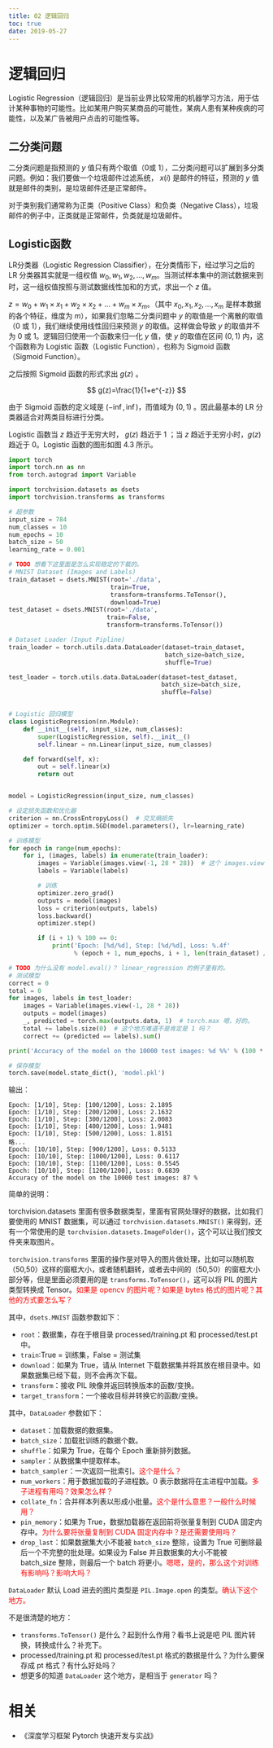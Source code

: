 ```yaml
---
title: 02 逻辑回归
toc: true
date: 2019-05-27
---
```

# 逻辑回归

Logistic Regression（逻辑回归）是当前业界比较常用的机器学习方法，用于估计某种事物的可能性。比如某用户购买某商品的可能性，某病人患有某种疾病的可能性，以及某广告被用户点击的可能性等。

## 二分类问题

二分类问题是指预测的 $y$ 值只有两个取值（0或 1），二分类问题可以扩展到多分类问题。例如：我们要做一个垃圾邮件过滤系统， $x(i)$ 是邮件的特征，预测的 $y$ 值就是邮件的类别，是垃圾邮件还是正常邮件。


对于类别我们通常称为正类（Positive Class）和负类（Negative Class），垃圾邮件的例子中，正类就是正常邮件，负类就是垃圾邮件。

## Logistic函数

LR分类器（Logistic Regression Classifier），在分类情形下，经过学习之后的 LR 分类器其实就是一组权值 $w_0,w_1,w_2,\ldots,w_m$。当测试样本集中的测试数据来到时，这一组权值按照与测试数据线性加和的方式，求出一个 $z$ 值。

${z}={w}_{0}+{w}_{1} \times {x}_{1}+{w}_{2} \times {x}_{2}+\ldots+{w}_{{m}} \times {x}_{{m}}$。（其中 $x_0,x_1,x_2,\ldots,x_m$ 是样本数据的各个特征，维度为 $m$），如果我们忽略二分类问题中 $y$ 的取值是一个离散的取值（$0$ 或 $1$），我们继续使用线性回归来预测 $y$ 的取值。这样做会导致 $y$ 的取值并不为 $0$ 或 $1$。逻辑回归使用一个函数来归一化 $y$ 值，使 $y$ 的取值在区间 $(0,1)$ 内，这个函数称为 Logistic 函数（Logistic Function），也称为 Sigmoid 函数（Sigmoid Function）。

之后按照 Sigmoid 函数的形式求出 $g(z)$ 。

$$
g(z)=\frac{1}{1+e^{-z}}
$$

由于 Sigmoid 函数的定义域是 $(-\inf,\inf)$，而值域为 $(0,1)$ 。因此最基本的 LR 分类器适合对两类目标进行分类。

Logistic 函数当 $z$ 趋近于无穷大时， $g(z)$ 趋近于 $1$ ；当 $z$ 趋近于无穷小时，$g(z)$ 趋近于 $0$。Logistic 函数的图形如图 4.3 所示。



```py
import torch
import torch.nn as nn
from torch.autograd import Variable

import torchvision.datasets as dsets
import torchvision.transforms as transforms

# 超参数
input_size = 784
num_classes = 10
num_epochs = 10
batch_size = 50
learning_rate = 0.001

# TODO 想看下这里面是怎么实现稳定的下载的。
# MNIST Dataset (Images and Labels)
train_dataset = dsets.MNIST(root='./data',
                            train=True,
                            transform=transforms.ToTensor(),
                            download=True)
test_dataset = dsets.MNIST(root='./data',
                           train=False,
                           transform=transforms.ToTensor())

# Dataset Loader (Input Pipline)
train_loader = torch.utils.data.DataLoader(dataset=train_dataset,
                                           batch_size=batch_size,
                                           shuffle=True)

test_loader = torch.utils.data.DataLoader(dataset=test_dataset,
                                          batch_size=batch_size,
                                          shuffle=False)


# Logistic 回归模型
class LogisticRegression(nn.Module):
    def __init__(self, input_size, num_classes):
        super(LogisticRegression, self).__init__()
        self.linear = nn.Linear(input_size, num_classes)

    def forward(self, x):
        out = self.linear(x)
        return out


model = LogisticRegression(input_size, num_classes)

# 设定损失函数和优化器
criterion = nn.CrossEntropyLoss()  # 交叉熵损失
optimizer = torch.optim.SGD(model.parameters(), lr=learning_rate)

# 训练模型
for epoch in range(num_epochs):
    for i, (images, labels) in enumerate(train_loader):
        images = Variable(images.view(-1, 28 * 28))  # 这个 images.view 是什么用法？相当于拉平吗？
        labels = Variable(labels)

        # 训练
        optimizer.zero_grad()
        outputs = model(images)
        loss = criterion(outputs, labels)
        loss.backward()
        optimizer.step()

        if (i + 1) % 100 == 0:
            print('Epoch: [%d/%d], Step: [%d/%d], Loss: %.4f'
                  % (epoch + 1, num_epochs, i + 1, len(train_dataset) // batch_size, loss.item()))

# TODO 为什么没有 model.eval()？ linear_regression 的例子里有的。
# 测试模型
correct = 0
total = 0
for images, labels in test_loader:
    images = Variable(images.view(-1, 28 * 28))
    outputs = model(images)
    _, predicted = torch.max(outputs.data, 1)  # torch.max 嗯，好的。
    total += labels.size(0)  # 这个地方难道不是肯定是 1 吗？
    correct += (predicted == labels).sum()

print('Accuracy of the model on the 10000 test images: %d %%' % (100 * correct / total))

# 保存模型
torch.save(model.state_dict(), 'model.pkl')
```

输出：

```
Epoch: [1/10], Step: [100/1200], Loss: 2.1895
Epoch: [1/10], Step: [200/1200], Loss: 2.1632
Epoch: [1/10], Step: [300/1200], Loss: 2.0083
Epoch: [1/10], Step: [400/1200], Loss: 1.9481
Epoch: [1/10], Step: [500/1200], Loss: 1.8151
略...
Epoch: [10/10], Step: [900/1200], Loss: 0.5133
Epoch: [10/10], Step: [1000/1200], Loss: 0.6117
Epoch: [10/10], Step: [1100/1200], Loss: 0.5545
Epoch: [10/10], Step: [1200/1200], Loss: 0.6839
Accuracy of the model on the 10000 test images: 87 %
```

简单的说明：

torchvision.datasets 里面有很多数据类型，里面有官网处理好的数据，比如我们要使用的 MNIST 数据集，可以通过 `torchvision.datasets.MNIST()` 来得到，还有一个常使用的是 `torchvision.datasets.ImageFolder()`，这个可以让我们按文件夹来取图片。

`torchvision.transforms` 里面的操作是对导入的图片做处理，比如可以随机取（50,50）这样的窗框大小，或者随机翻转，或者去中间的（50,50）的窗框大小部分等，但是里面必须要用的是 `transforms.ToTensor()`，这可以将 PIL 的图片类型转换成 Tensor。<span style="color:red;">如果是 opencv 的图片呢？如果是 bytes 格式的图片呢？其他的方式要怎么写？</span>

其中，`dsets.MNIST` 函数参数如下：

- `root`：数据集，存在于根目录 processed/training.pt 和 processed/test.pt中。
- `train`:True = 训练集，False = 测试集
- `download`：如果为 True，请从 Internet 下载数据集并将其放在根目录中。如果数据集已经下载，则不会再次下载。
- `transform`：接收 PIL 映像并返回转换版本的函数/变换。
- `target_transform`：一个接收目标并转换它的函数/变换。

其中，`DataLoader` 参数如下：

- `dataset`：加载数据的数据集。
- `batch_size`：加载批训练的数据个数。
- `shuffle`：如果为 True，在每个 Epoch 重新排列数据。
- `sampler`：从数据集中提取样本。
- `batch_sampler`：一次返回一批索引。<span style="color:red;">这个是什么？</span>
- `num_workers`：用于数据加载的子进程数。0 表示数据将在主进程中加载。<span style="color:red;">多子进程有用吗？效果怎么样？</span>
- `collate_fn`：合并样本列表以形成小批量。<span style="color:red;">这个是什么意思？一般什么时候用？</span>
- `pin_memory`：如果为 True，数据加载器在返回前将张量复制到 CUDA 固定内存中。<span style="color:red;">为什么要将张量复制到 CUDA 固定内存中？是还需要使用吗？</span>
- `drop_last`：如果数据集大小不能被 `batch_size` 整除，设置为 True 可删除最后一个不完整的批处理。如果设为 False 并且数据集的大小不能被 batch_size 整除，则最后一个 batch 将更小。<span style="color:red;">嗯嗯，是的，那么这个对训练有影响吗？影响大吗？</span>

`DataLoader` 默认 Load 进去的图片类型是 `PIL.Image.open` 的类型。<span style="color:red;">确认下这个地方。</span>


不是很清楚的地方：

- `transforms.ToTensor()` 是什么？起到什么作用？看书上说是吧 PIL 图片转换，转换成什么？补充下。
- processed/training.pt 和 processed/test.pt 格式的数据是什么？为什么要保存成 pt 格式？有什么好处吗？
- 想更多的知道 `DataLoader` 这个地方，是相当于 `generator` 吗？





# 相关

- 《深度学习框架 Pytorch 快速开发与实战》

